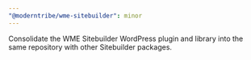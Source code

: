 ```yaml
---
"@moderntribe/wme-sitebuilder": minor
---
```


Consolidate the WME Sitebuilder WordPress plugin and library into the same repository with other Sitebuilder packages.
